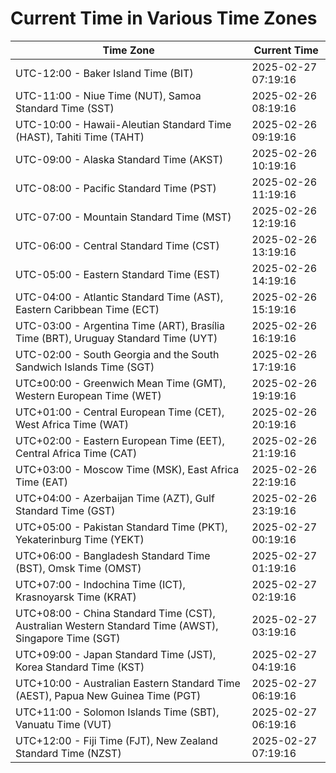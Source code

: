 # Current Time in Various Time Zones

| Time Zone | Current Time |
|-----------|--------------|
| UTC-12:00 - Baker Island Time (BIT) | 2025-02-27 07:19:16 |
| UTC-11:00 - Niue Time (NUT), Samoa Standard Time (SST) | 2025-02-26 08:19:16 |
| UTC-10:00 - Hawaii-Aleutian Standard Time (HAST), Tahiti Time (TAHT) | 2025-02-26 09:19:16 |
| UTC-09:00 - Alaska Standard Time (AKST) | 2025-02-26 10:19:16 |
| UTC-08:00 - Pacific Standard Time (PST) | 2025-02-26 11:19:16 |
| UTC-07:00 - Mountain Standard Time (MST) | 2025-02-26 12:19:16 |
| UTC-06:00 - Central Standard Time (CST) | 2025-02-26 13:19:16 |
| UTC-05:00 - Eastern Standard Time (EST) | 2025-02-26 14:19:16 |
| UTC-04:00 - Atlantic Standard Time (AST), Eastern Caribbean Time (ECT) | 2025-02-26 15:19:16 |
| UTC-03:00 - Argentina Time (ART), Brasília Time (BRT), Uruguay Standard Time (UYT) | 2025-02-26 16:19:16 |
| UTC-02:00 - South Georgia and the South Sandwich Islands Time (SGT) | 2025-02-26 17:19:16 |
| UTC±00:00 - Greenwich Mean Time (GMT), Western European Time (WET) | 2025-02-26 19:19:16 |
| UTC+01:00 - Central European Time (CET), West Africa Time (WAT) | 2025-02-26 20:19:16 |
| UTC+02:00 - Eastern European Time (EET), Central Africa Time (CAT) | 2025-02-26 21:19:16 |
| UTC+03:00 - Moscow Time (MSK), East Africa Time (EAT) | 2025-02-26 22:19:16 |
| UTC+04:00 - Azerbaijan Time (AZT), Gulf Standard Time (GST) | 2025-02-26 23:19:16 |
| UTC+05:00 - Pakistan Standard Time (PKT), Yekaterinburg Time (YEKT) | 2025-02-27 00:19:16 |
| UTC+06:00 - Bangladesh Standard Time (BST), Omsk Time (OMST) | 2025-02-27 01:19:16 |
| UTC+07:00 - Indochina Time (ICT), Krasnoyarsk Time (KRAT) | 2025-02-27 02:19:16 |
| UTC+08:00 - China Standard Time (CST), Australian Western Standard Time (AWST), Singapore Time (SGT) | 2025-02-27 03:19:16 |
| UTC+09:00 - Japan Standard Time (JST), Korea Standard Time (KST) | 2025-02-27 04:19:16 |
| UTC+10:00 - Australian Eastern Standard Time (AEST), Papua New Guinea Time (PGT) | 2025-02-27 06:19:16 |
| UTC+11:00 - Solomon Islands Time (SBT), Vanuatu Time (VUT) | 2025-02-27 06:19:16 |
| UTC+12:00 - Fiji Time (FJT), New Zealand Standard Time (NZST) | 2025-02-27 07:19:16 |
